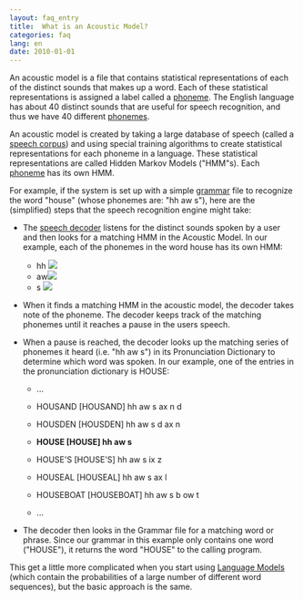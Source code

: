 ```yaml
---
layout: faq_entry
title:  What is an Acoustic Model? 
categories: faq
lang: en
date: 2010-01-01
---
```

An acoustic model is a file that contains statistical representations of each of the distinct sounds that makes up a word.  Each of these statistical representations is assigned a label called a [phoneme](http://en.wikipedia.org/wiki/Phoneme). The English language has about 40 distinct sounds that are useful for speech recognition, and thus we have 40 different [phonemes](http://en.wikipedia.org/wiki/Phoneme).

An acoustic model is created by taking a large database of speech (called a [speech corpus](/home/docs/faq/faq/what-is-a-speech-corpus-or-speech-corpora)) and using special training algorithms to create statistical representations for each phoneme in a language.  These statistical representations are called Hidden Markov Models ("HMM"s).  Each [phoneme](http://en.wikipedia.org/wiki/Phoneme) has its own HMM.

For example, if the system is set up with a simple [grammar](/home/docs/faq/faq/what-is-a-grammar) file to recognize the word "house" (whose phonemes are: "hh aw s"), here are the (simplified) steps that the speech recognition engine might take:

*   The [speech decoder](/home/docs/faq/faq/what-is-a-speech-decoder) listens for the distinct sounds spoken by a user and then looks for a matching HMM in the Acoustic Model.  In our example, each of the phonemes in the word house has its own HMM:
    *   hh ![](../../../uploads/qN/R-/qNR-wXLB0V2rW55uNr7xpQ/hmm.jpg)
    *   aw![](../../../uploads/qN/R-/qNR-wXLB0V2rW55uNr7xpQ/hmm.jpg)
    *   s ![](../../../uploads/qN/R-/qNR-wXLB0V2rW55uNr7xpQ/hmm.jpg)

*   When it finds a matching HMM in the acoustic model, the decoder takes note of the phoneme. The decoder keeps track of the matching phonemes until it reaches a pause in the users speech.

*   When a pause is reached, the decoder looks up the matching series of phonemes it heard (i.e. "hh aw s") in its Pronunciation Dictionary to determine which word was spoken.  In our example, one of the entries in the pronunciation dictionary is HOUSE: 
    *   ...

    *   HOUSAND         [HOUSAND]       hh aw s ax n d
    *   HOUSDEN         [HOUSDEN]       hh aw s d ax n
    *   **HOUSE           [HOUSE]         hh aw s**
    *   HOUSE'S         [HOUSE'S]       hh aw s ix z
    *   HOUSEAL         [HOUSEAL]       hh aw s ax l
    *   HOUSEBOAT       [HOUSEBOAT]     hh aw s b ow t
    *   ...

*   The decoder then looks in the Grammar file for a matching word or phrase.  Since our grammar in this example only contains one word ("HOUSE"), it returns the word "HOUSE" to the calling program.

This get a little more complicated when you start using [Language Models](/home/docs/faq/faq/what-is-a-language-model) (which contain the probabilities of a large number of different word sequences), but the basic approach is the same.
